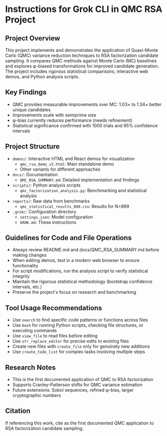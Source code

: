 # Instructions for Grok CLI in QMC RSA Project

## Project Overview
This project implements and demonstrates the application of Quasi-Monte Carlo (QMC) variance reduction techniques to RSA factorization candidate sampling. It compares QMC methods against Monte Carlo (MC) baselines and explores φ-biased transformations for improved candidate generation. The project includes rigorous statistical comparisons, interactive web demos, and Python analysis scripts.

## Key Findings
- QMC provides measurable improvements over MC: 1.03× to 1.34× better unique candidates
- Improvements scale with semiprime size
- φ-bias currently reduces performance (needs refinement)
- Statistical significance confirmed with 1000 trials and 95% confidence intervals

## Project Structure
- `demos/`: Interactive HTML and React demos for visualization
  - `qmc_rsa_demo_v2.html`: Main standalone demo
  - Other variants for different approaches
- `docs/`: Documentation
  - `QMC_RSA_SUMMARY.md`: Detailed implementation and findings
- `scripts/`: Python analysis scripts
  - `qmc_factorization_analysis.py`: Benchmarking and statistical analysis
- `reports/`: Raw data from benchmarks
  - `qmc_statistical_results_899.csv`: Results for N=899
- `.grok/`: Configuration directory
  - `settings.json`: Model configuration
  - `GROK.md`: These instructions

## Guidelines for Code and File Operations
- Always review README.md and docs/QMC_RSA_SUMMARY.md before making changes
- When editing demos, test in a modern web browser to ensure functionality
- For script modifications, run the analysis script to verify statistical integrity
- Maintain the rigorous statistical methodology (bootstrap confidence intervals, etc.)
- Preserve the project's focus on research and benchmarking

## Tool Usage Recommendations
- Use `search` to find specific code patterns or functions across files
- Use `bash` for running Python scripts, checking file structures, or executing commands
- Use `view_file` to read files before editing
- Use `str_replace_editor` for precise edits to existing files
- Create new files with `create_file` only for genuinely new additions
- Use `create_todo_list` for complex tasks involving multiple steps

## Research Notes
- This is the first documented application of QMC to RSA factorization
- Supports Cranley-Patterson shifts for QMC variance estimation
- Future extensions: Sobol sequences, refined φ-bias, larger cryptographic numbers

## Citation
If referencing this work, cite as the first documented QMC application to RSA factorization candidate sampling.